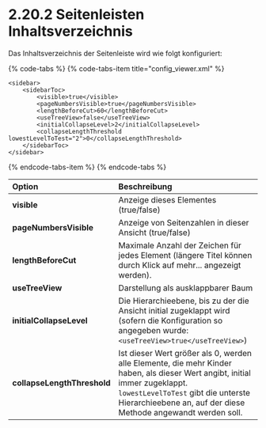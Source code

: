 # 2.20.2 Seitenleisten Inhaltsverzeichnis

Das Inhaltsverzeichnis der Seitenleiste wird wie folgt konfiguriert:

{% code-tabs %}
{% code-tabs-item title="config\_viewer.xml" %}
```markup
<sidebar>
    <sidebarToc>
        <visible>true</visible>
        <pageNumbersVisible>true</pageNumbersVisible>
        <lengthBeforeCut>60</lengthBeforeCut>
        <useTreeView>false</useTreeView>
        <initialCollapseLevel>2</initialCollapseLevel>
        <collapseLengthThreshold lowestLevelToTest="2">0</collapseLengthThreshold>
    </sidebarToc>
</sidebar>
```
{% endcode-tabs-item %}
{% endcode-tabs %}

| **Option** | Beschreibung |
| :--- | :--- |
| **visible** | Anzeige dieses Elementes \(true/false\) |
| **pageNumbersVisible** | Anzeige von Seitenzahlen in dieser Ansicht \(true/false\) |
| **lengthBeforeCut** | Maximale Anzahl der Zeichen für jedes Element \(längere Titel können durch Klick auf mehr... angezeigt werden\). |
| **useTreeView** | Darstellung als ausklappbarer Baum |
| **initialCollapseLevel** | Die Hierarchieebene, bis zu der die Ansicht initial zugeklappt wird \(sofern die Konfiguration so angegeben wurde: `<useTreeView>true</useTreeView>`\) |
| **collapseLengthThreshold** | Ist dieser Wert größer als 0, werden alle Elemente, die mehr Kinder haben, als dieser Wert angibt, initial immer zugeklappt. `lowestLevelToTest` gibt die unterste Hierarchieebene an, auf der diese Methode angewandt werden soll. |


